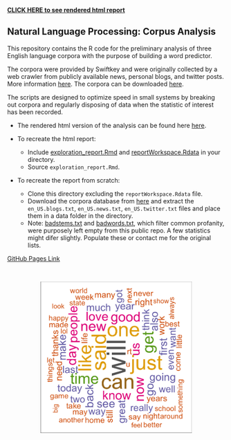 
[**CLICK HERE to see rendered html report**](https://reyvaz.github.io/NLP-Corpora-Analysis/exploration_report.html)  


## Natural Language Processing: Corpus Analysis

This repository contains the R code for the preliminary analysis of three English language corpora with the purpose of building a word predictor. 

The corpora were provided by Swiftkey and were originally collected by a web crawler from publicly available news, personal blogs, and  twitter posts. More information [here](https://web-beta.archive.org/web/20160930083655/http://www.corpora.heliohost.org/aboutcorpus.html). The corpora can be downloaded [here](https://d396qusza40orc.cloudfront.net/dsscapstone/dataset/Coursera-SwiftKey.zip). 

The scripts are designed to optimize speed in small systems by breaking out corpora and regularly disposing of data when the statistic of interest has been recorded.  

* The rendered html version of the analysis can be found here  [here](https://reyvaz.github.io/NPL-Corpora-Analysis/exploration_report.html).   

* To recreate the html report:
	* Include [exploration_report.Rmd](exploration_report.Rmd)  and [reportWorkspace.Rdata](reportWorkspace.Rdata) in your directory. 
	* Source `exploration_report.Rmd`.  
	
* To recreate the report from scratch:
	* Clone this directory excluding the `reportWorkspace.Rdata` file. 
	* Download the corpora database from [here](https://d396qusza40orc.cloudfront.net/dsscapstone/dataset/Coursera-SwiftKey.zip) and extract the `en_US.blogs.txt`, `en_US.news.txt`, `en_US.twitter.txt` files and place them in a data folder in the directory. 
	* Note: [badstems.txt](badstems.txt) and [badwords.txt](badwords.txt), which filter common profanity, were purposely left empty from this public repo. A few statistics might difer slightly. Populate these or contact me for the original lists.  
	

[GitHub Pages Link](https://reyvaz.github.io/NLP-Corpora-Analysis/)  

<br>
<p align="center">
<a href="https://reyvaz.github.io/NLP-Corpora-Analysis/exploration_report.html" 
rel="see html report">
<img src="exploration_report_files/figure-html/cloud-1.png" alt="Drawing" width = "350"></a>
</p>
<br>
